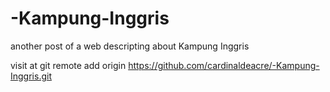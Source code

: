 # -Kampung-Inggris
another post of a web descripting about Kampung Inggris

visit at git remote add origin https://github.com/cardinaldeacre/-Kampung-Inggris.git
